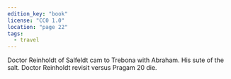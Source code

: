 ```yaml
---
edition_key: "book"
license: "CC0 1.0"
location: "page 22"
tags:
  - travel
---
```

Doctor
Reinholdt of Salfeldt cam to Trebona with Abraham. His sute of the
salt. Doctor Reinholdt revisit versus Pragam 20 die.

